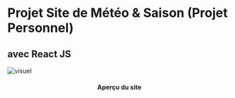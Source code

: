 #  Projet Site de Météo & Saison (Projet Personnel)
## avec React JS

<div>
    <img src="" alt="visuel"/>
    <div align="center">
        <h4 topmargin="0" bottommargin="0">Aperçu du site</h4>
    </div>
</div>